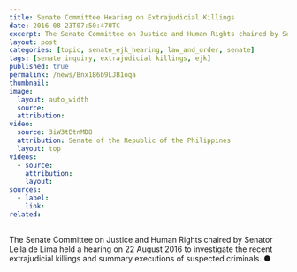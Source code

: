 ```yaml
---
title: Senate Committee Hearing on Extrajudicial Killings
date: 2016-08-23T07:50:47UTC
excerpt: The Senate Committee on Justice and Human Rights chaired by Senator Leila de Lima held a hearing on 22 August 2016 to investigate the recent extrajudicial killings and summary executions of suspected criminals.
layout: post
categories: [topic, senate_ejk_hearing, law_and_order, senate]
tags: [senate inquiry, extrajudicial killings, ejk]
published: true
permalink: /news/Bnx1B6b9LJB1oqa
thumbnail:
image:
  layout: auto_width
  source: 
  attribution: 
video:
  source: 3iW3tBtnMD8
  attribution: Senate of the Republic of the Philippines
  layout: top
videos:
  - source: 
    attribution: 
    layout: 
sources:
  - label:
    link:
related:
---
```


The Senate Committee on Justice and Human Rights chaired by Senator Leila de Lima held a hearing on 22 August 2016 to investigate the recent extrajudicial killings and summary executions of suspected criminals.
&#x25cf;
